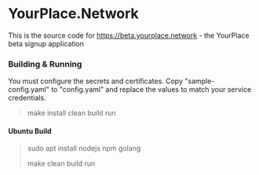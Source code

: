 # YourPlace.Network
This is the source code for https://beta.yourplace.network - the YourPlace beta signup application
### Building & Running
You must configure the secrets and certificates. Copy "sample-config.yaml" to "config.yaml" and replace the values 
to match your service credentials.

> make install clean build run

#### Ubuntu Build

> sudo apt install nodejs npm golang
> 
> make clean build run
